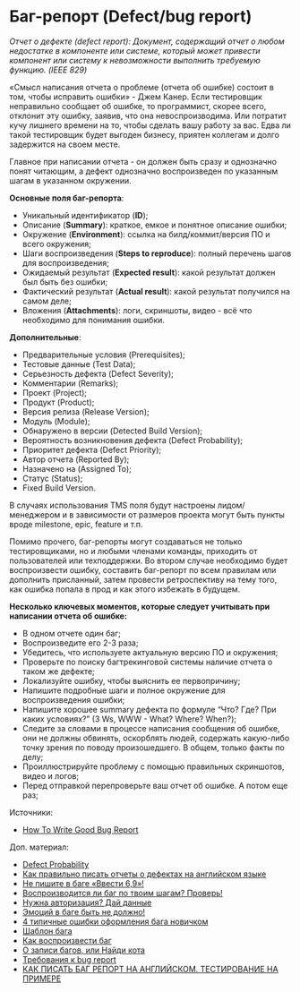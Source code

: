 # Баг-репорт (Defect/bug report)

_Отчет о дефекте (defect report): Документ, содержащий отчет о любом недостатке в компоненте или системе, который может привести компонент или систему к невозможности выполнить требуемую функцию. (IEEE 829)_

«Смысл написания отчета о проблеме (отчета об ошибке) состоит в том, чтобы исправить ошибки» - Джем Канер. Если тестировщик неправильно сообщает об ошибке, то программист, скорее всего, отклонит эту ошибку, заявив, что она невоспроизводима. Или потратит кучу лишнего времени на то, чтобы сделать вашу работу за вас. Едва ли такой тестировщик будет выгоден бизнесу, приятен коллегам и долго задержится на своем месте.

Главное при написании отчета - он должен быть сразу и однозначно понят читающим, а дефект однозначно воспроизведен по указанным шагам в указанном окружении.

**Основные поля баг-репорта**:

* Уникальный идентификатор (**ID**);
* Описание (**Summary**): краткое, емкое и понятное описание ошибки;
* Окружение (**Environment**): ссылка на билд/коммит/версия ПО и всего окружения;
* Шаги воспроизведения (**Steps to reproduce**): полный перечень шагов для воспроизведения;
* Ожидаемый результат (**Expected result**): какой результат должен был быть без ошибки;
* Фактический результат (**Actual result**): какой результат получился на самом деле;
* Вложения (**Attachments**): логи, скриншоты, видео - всё что необходимо для понимания ошибки.

**Дополнительные**:

* Предварительные условия (Prerequisites);
* Тестовые данные (Test Data);
* Серьезность дефекта (Defect Severity);
* Комментарии (Remarks);
* Проект (Project);
* Продукт (Product);
* Версия релиза (Release Version);
* Модуль (Module);
* Обнаружено в версии (Detected Build Version);
* Вероятность возникновения дефекта (Defect Probability);
* Приоритет дефекта (Defect Priority);
* Автор отчета (Reported By);
* Назначено на (Assigned To);
* Статус (Status);
* Fixed Build Version.

В случаях использования TMS поля будут настроены лидом/менеджером и в зависимости от размеров проекта могут быть пункты вроде milestone, epic, feature и т.п.

Помимо прочего, баг-репорты могут создаваться не только тестировщиками, но и любыми членами команды, приходить от пользователей или техподдержки. Во втором случае необходимо будет воспроизвести ошибку, составить баг-репорт по всем правилам или дополнить присланный, затем провести ретроспективу на тему того, как ошибка попала в прод и как этого избежать в будущем.

**Несколько ключевых моментов, которые следует учитывать при написании отчета об ошибке:**

* В одном отчете один баг;
* Воспроизведите его 2-3 раза;
* Убедитесь, что используете актуальную версию ПО и окружения;
* Проверьте по поиску багтрекинговой системы наличие отчета о таком же дефекте;
* Локализуйте ошибку, чтобы выяснить ее первопричину;
* Напишите подробные шаги и полное окружение для воспроизведения ошибки;
* Напишите хорошее summary дефекта по формуле “Что? Где? При каких условиях?” (3 Ws, WWW - What? Where? When?);
* Следите за словами в процессе написания сообщения об ошибке, они не должны обвинять, оскорблять людей, содержать какую-либо точку зрения по поводу произошедшего. В общем, только факты по делу;
* Проиллюстрируйте проблему с помощью правильных скриншотов, видео и логов;
* Перед отправкой перепроверьте ваш отчет об ошибке. А потом еще раз;

Источники:

* [How To Write Good Bug Report](https://www.softwaretestingmaterial.com/write-good-bug-report/)

Доп. материал:

* [Defect Probability](https://softwaretestingfundamentals.com/defect-probability/)
* [Как правильно писать отчеты о дефектах на английском языке](https://www.youtube.com/watch?v=UEY5hGNPSvA)
* [Не пишите в баге «Ввести 6,9»!](https://okiseleva.blogspot.com/2016/06/69.html)
* [Воспроизводится ли баг по твоим шагам? Проверь!](https://okiseleva.blogspot.com/2019/07/blog-post\_28.html)
* [Нужна авторизация? Дай данные](https://okiseleva.blogspot.com/2019/09/blog-post\_2.html)
* [Эмоций в баге быть не должно!](https://okiseleva.blogspot.com/2019/01/blog-post\_13.html)
* [4 типичные ошибки оформления бага новичком](https://okiseleva.blogspot.com/2018/09/4.html)
* [Шаблон бага](http://okiseleva.blogspot.com/2015/05/blog-post\_25.html)
* [Как воспроизвести баг](https://www.youtube.com/watch?v=1NLd5cvaBAI)
* [О записи багов, или Найди кота](https://habr.com/ru/company/developersoft/blog/456132/)
* [Требования к bug report](https://medium.com/@Pneumothorax/bug-report-f2860a4f5455)
* [КАК ПИСАТЬ БАГ РЕПОРТ НА АНГЛИЙСКОМ. ТЕСТИРОВАНИЕ НА ПРИМЕРЕ](https://www.youtube.com/watch?v=8Uf\_Kdkuq5s)
